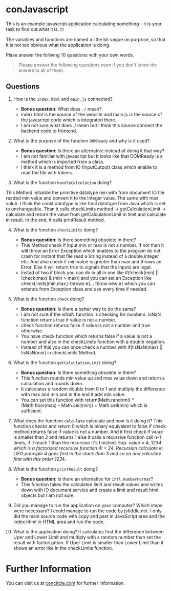 # conJavascript
This is an example javascript application calculating something - it is your task to find out what it is. :nerd_face:

The variables and functions are named a little bit vague on purpose, so that it is not too obvious what the application is doing.

Plase answer the folliwng 10 questions with your own words.

> Please answer the following questions even if you don't know the anwers to all of them.

## Questions

1. How is the `index.html` and `main.js` connected?
    * **Bonus question**: What does `./` mean?
    * index.html is the source of the website and main.js is the source of the javascript code which is integrated there.
    * I am not sure what does ./ mean but I think this source connect the backend code to frontend.

2. What is the purpose of the function `DOMReady` and why is it used?
    * **Bonus question**: Is there an alternative instead of doing it that way?
    * I am not familiar with javascript but it looks like that DOMReady is a method which is imported from a class.
    * I think it is a method from IO (InputOutput) class which enable to read the file with tokens.

3. What is the function `handleCalculation` doing?

This Method initialize the primitive datatype min with from document IO file readed min value and convert it to the integer value.
The same with max value. I think the const datatype is like final datatype from Java which is set to unchangeable. Than it calls checkLimits method -> getCalculationLimit -> calculate and return the value from getCalculationLimit in limit and calculate in result. In the end, it calls
printResult method.

4. What is the function `checkLimits` doing?
    * **Bonus question**: Is there something obsolete in there?
    * This Method check if input min or max is not a number. If not than it will throw an Error Exception which enables to the program do not           crash for instant that file read a String instead of a double,integer etc. And also check if min value is greater than max and throws an           Error. Else it will return true to signals that the inputs are legal.
    * Instad of two if block you can do in all in one like if(!check(min) || !check(max) & (min > max)) and you can set an Exception like
      checkLimits(min,max,) throws e{... throw new e} which you can extends from Exception class and use every time if needed.

5. What is the function `check` doing?
    * **Bonus question**: Is there a better way to do the same?
    * I am not sure if the isNaN function is checking for numbers. isNaN function returns true if value is not a number.
    * check function returns false if value is not a number and true otherwise.
    * You have check function which returns false if a value is not a number and also in the checkLimits function with a double negation.
    * Instead of this you can once check a number with if(!isNaN(max) || !isNaN(min) in checkLimits Method.

6. What is the function `getCalculationLimit` doing?
    * **Bonus question**: Is there something obsolete in there?
    * This function rounds min value up and max value down and return a calculation and rounds down.
    * It calculates a random double from 0 to 1 and multiply the difference with max and min and in the end it add min value.
    * You can set this function with return(Math.random() * (Math.floor(max) - Math.ceil(min)) + Math.ceil(min) which is sufficient.

7. What does the function `calculate` calculate and how is it doing it?
   This function checks and return 0 which is binary equivalent to false if check method returns false if value is not a number.
   And it first check if value is smaller than 2 and returns 1 else it calls a recursive function call n-1 times, if it reach 1 than the recursion    it's finished. Exp. value = 4; 1*2*3*4 which is a factorized recursive function 4! = 24. Recursion calculate in LIFO principle 4 goes first in    the stack than 3 and so on and calculate first with this order 1*2*3*4.

8. What is the function `printResult` doing?
    * **Bonus question**: Is there an alternative for `Intl.NumberFormat`?
    * This function takes the calculated limit and result values and writes down with IO document service and create a limit and result html             objects but I am not sure.

9. Did you manage to run the application on your computer? Which steps were necessary?
I could manage to run the code by jsfiddle.net. 
I only did the main source code with copy and past in JavaScript area and the index.htlml in HTML area and run the code.


10. What is the application doing?
It calculates first the difference between Uper and Lower Limit and multiply with a random number than set the result with factorization. 
If Uper Limit is smaller than Lower Limit than it shows an error like in the checkLimits function.

# Further Information

You can visit us at [concircle.com](https://www.concircle.com/) for further information.
